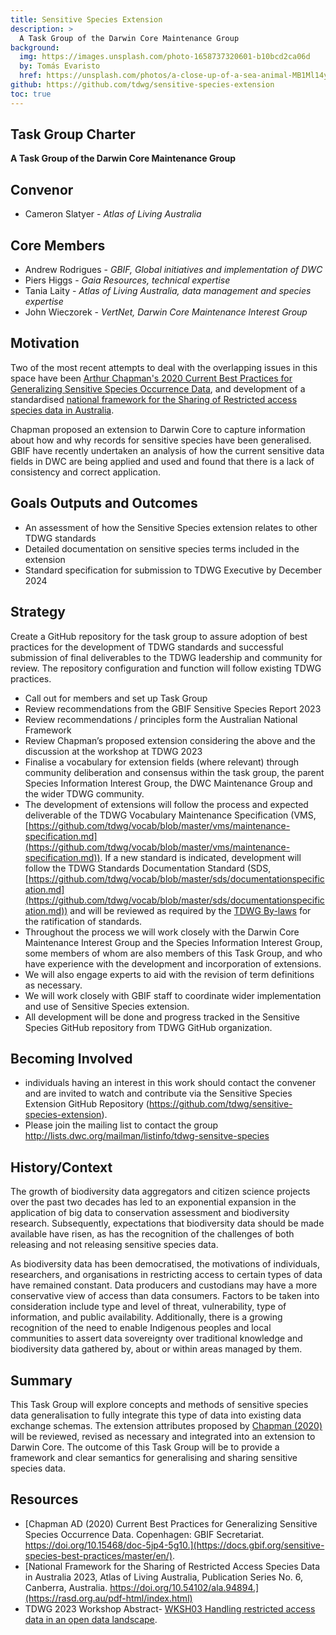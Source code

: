 ```yaml
---
title: Sensitive Species Extension
description: >
  A Task Group of the Darwin Core Maintenance Group
background:
  img: https://images.unsplash.com/photo-1658737320601-b10bcd2ca06d
  by: Tomás Evaristo
  href: https://unsplash.com/photos/a-close-up-of-a-sea-animal-MB1Ml14y90U
github: https://github.com/tdwg/sensitive-species-extension
toc: true
---
```


## Task Group Charter

**A Task Group of the Darwin Core Maintenance Group**


## Convenor

- Cameron Slatyer - _Atlas of Living Australia_


## Core Members

- Andrew Rodrigues - _GBIF, Global initiatives and implementation of DWC_
- Piers Higgs - _Gaia Resources, technical expertise_
- Tania Laity - _Atlas of Living Australia, data management and species expertise_
- John Wieczorek - _VertNet, Darwin Core Maintenance Interest Group_


## Motivation

Two of the most recent attempts to deal with the overlapping issues in this space have been [Arthur Chapman's 2020 Current Best Practices for Generalizing Sensitive Species Occurrence Data](https://docs.gbif.org/sensitive-species-best-practices/master/en/), and development of a standardised [national framework for the Sharing of Restricted access species data in Australia](https://rasd.org.au/pdf-html/index.html).

Chapman proposed an extension to Darwin Core to capture information about how and why records for sensitive species have been generalised. GBIF have recently undertaken an analysis of how the current sensitive data fields in DWC are being applied and used and found that there is a lack of consistency and correct application.


## Goals Outputs and Outcomes

* An assessment of how the Sensitive Species extension relates to other TDWG standards
* Detailed documentation on sensitive species terms included in the extension
* Standard specification for submission to TDWG Executive by December 2024


## Strategy 

Create a GitHub repository for the task group to assure adoption of best practices for the development of TDWG standards and successful submission of final deliverables to the TDWG leadership and community for review. The repository configuration and function will follow existing TDWG practices.

- Call out for members and set up Task Group
- Review recommendations from the GBIF Sensitive Species Report 2023
- Review recommendations / principles form the Australian National Framework
- Review Chapman’s proposed extension considering the above and the discussion at the workshop at TDWG 2023
- Finalise a vocabulary for extension fields (where relevant) through community deliberation and consensus within the task group, the parent Species Information Interest Group, the DWC Maintenance Group and the wider TDWG community.
- The development of extensions will follow the process and expected deliverable of the TDWG Vocabulary Maintenance Specification (VMS, [https://github.com/tdwg/vocab/blob/master/vms/maintenance-specification.md](https://github.com/tdwg/vocab/blob/master/vms/maintenance-specification.md)). If a new standard is indicated, development will follow the TDWG Standards Documentation Standard (SDS, [https://github.com/tdwg/vocab/blob/master/sds/documentationspecification.md](https://github.com/tdwg/vocab/blob/master/sds/documentationspecification.md)) and will be reviewed as required by the [TDWG By-laws](https://www.tdwg.org/about/process/) for the ratification of standards.
- Throughout the process we will work closely with the Darwin Core Maintenance Interest Group and the Species Information Interest Group, some members of whom are also members of this Task Group, and who have experience with the development and incorporation of extensions.
- We will also engage experts to aid with the revision of term definitions as necessary.
- We will work closely with GBIF staff to coordinate wider implementation and use of Sensitive Species extension.
- All development will be done and progress tracked in the Sensitive Species GitHub repository from TDWG GitHub organization.


## Becoming Involved

* individuals having an interest in this work should contact the convener and are invited to watch and contribute via the Sensitive Species Extension GitHub Repository (https://github.com/tdwg/sensitive-species-extension).
* Please join the mailing list to contact the group http://lists.dwc.org/mailman/listinfo/tdwg-sensitve-species


## History/Context

The growth of biodiversity data aggregators and citizen science projects over the past two decades has led to an exponential expansion in the application of big data to conservation assessment and biodiversity research. Subsequently, expectations that biodiversity data should be made available have risen, as has the recognition of the challenges of both releasing and not releasing sensitive species data.

As biodiversity data has been democratised, the motivations of individuals, researchers, and organisations in restricting access to certain types of data have remained constant. Data producers and custodians may have a more conservative view of access than data consumers. Factors to be taken into consideration include type and level of threat, vulnerability, type of information, and public availability. Additionally, there is a growing recognition of the need to enable Indigenous peoples and local communities to assert data sovereignty over traditional knowledge and biodiversity data gathered by, about or within areas managed by them.


## Summary

This Task Group will explore concepts and methods of sensitive species data generalisation to fully integrate this type of data into existing data exchange schemas. The extension attributes proposed by [Chapman (2020)](https://docs.gbif.org/sensitive-species-best-practices/master/en/) will be reviewed, revised as necessary and integrated into an extension to Darwin Core. The outcome of this Task Group will be  to provide a framework and clear semantics for generalising and sharing sensitive species data.


## Resources

* [Chapman AD (2020) Current Best Practices for Generalizing Sensitive Species Occurrence Data. Copenhagen: GBIF Secretariat. https://doi.org/10.15468/doc-5jp4-5g10.](https://docs.gbif.org/sensitive-species-best-practices/master/en/).
* [National Framework for the Sharing of Restricted Access Species Data in Australia 2023, Atlas of Living Australia, Publication Series No. 6, Canberra, Australia. https://doi.org/10.54102/ala.94894.](https://rasd.org.au/pdf-html/index.html)
* TDWG 2023 Workshop Abstract- [WKSH03 Handling restricted access data in an open data landscape](https://www.tdwg.org/conferences/2023/session-list/#wksh03).
